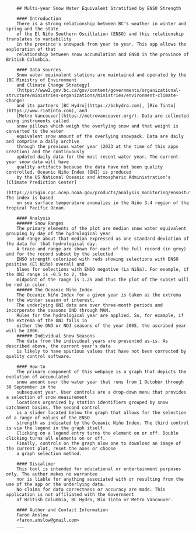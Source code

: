         ## Multi-year Snow Water Equivalent Stratified by ENSO Strength
        
        #### Introduction
        There is a strong relationship between BC's weather in winter and spring and the state 
        of the El Niño Southern Oscillation (ENSO) and this relationship translates to variability
        in the province's snowpack from year to year. This app allows the exploration of that 
        relationship between snow accumulation and ENSO in the province of British Columbia. 
        
        #### Data sources
        Snow water equivalent stations are maintained and operated by the [BC Ministry of Environment 
        and Climate Change Strategy]
        (https://www2.gov.bc.ca/gov/content/governments/organizational-structure/ministries-organizations/ministries/environment-climate-change) 
        and its partners [BC Hydro](https://bchydro.com), [Rio Tinto](https://www.riotinto.com), and 
        [Metro Vancouver](https://metrovancouver.org/). Data are collected using instruments called
        snow pillows which weigh the overlying snow and that weight is converted to the water 
        equivalent snow amount of the overlying snowpack. Data are daily and comprise a daily archive
        through the previous water year (2023 at the time of this apps creation) and the continuously 
        updated daily data for the most recent water year. The current-year snow data will have
        quality artifacts because the data have not been quality controlled. Oceanic Niño Index (ONI) is produced
        by the US National Oceanic and Atmospheric Administration's [Climate Prediction Center]
        (https://origin.cpc.ncep.noaa.gov/products/analysis_monitoring/ensostuff/ONI_v5.php). The index is based
        on sea surface temperature anomalies in the Niño 3.4 region of the tropical Pacific Ocean.

        #### Analysis
        ###### Snow Ranges
        The primary elements of the plot are median snow water equivalent grouping by day of the hydrological year
        and range about that median expressed as one standard deviation of the data for that hydrological day.
        A trace and range are shown for each of the full record (in grey) and for the record subset by the selected
        ENSO strength colorized with reds showing selections with ENSO positive (El Niño) overall and
        blues for selections with ENSO negative (La Niña). For example, if the ONI range is -0.5 to 2, the
        midpoint of the range is 1.25 and thus the plot of the subset will be red in color. 
        ###### The Oceanic Niño Index
        The Oceanic Niño Index for a given year is taken as the extrema for the winter season of interest.
        The underlying ONI data are over three-month periods and incorporate the seasons OND through MAM.
        Rules for the hydrological year are applied. So, for example, if the extrema of the ONI falls in
        either the OND or NDJ seasons of the year 2005, the ascribed year will be 2006.  
        ###### Individual Snow Seasons
        The data from the individual years are presented as-is. As described above, the current year's data
        is likely to have spurious values that have not been corrected by quality control software.
        
        #### How-to
        The primary component of this webpage is a graph that depicts the evolution of accumulated 
        snow amount over the water year that runs from 1 October through 30 September in the 
        subsequent year. User controls are a drop-down menu that provides a selection of snow measurement
        locations organized by station identifiers grouped by snow catchment basins. The second control
        is a slider located below the graph that allows for the selection of a range of values of the ENSO
        strength as indicated by the Oceanic Niño Index. The third control is via the legend in the graph itself. 
        Clicking on a legend entry turns the element on or off. Double clicking turns all elements on or off.
        Finally, controls on the graph alow one to download an image of the current plot, reset the axes or choose
        a graph selection method.
        
        #### Discalimer
        This tool is intended for educational or entertainment purposes only. The author makes no warrantee 
        nor is liable for anything associated with or resulting from the use of the app or the underlying data. 
        No claims for data correctness or accuracy are made. This application is not affiliated with the Government 
        of British Columbia, BC Hydro, Rio Tinto or Metro Vancouver. 

        #### Author and Contact Information
        Faron Anslow
        <faron.anslow@gmail.com>
        ___
